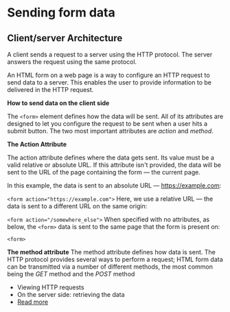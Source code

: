 # Sending form data

## Client/server Architecture

A client sends a request to a server  using the HTTP protocol. The server answers the request using the same protocol.

An HTML form on a web page is a way to configure an HTTP request to send data to a server. This enables the user to provide information to be delivered in the HTTP request.

**How to send data on the client side**

The `<form>` element defines how the data will be sent. All of its attributes are designed to let you configure the request to be sent when a user hits a submit button. The two most important attributes are *action* and *method*.

**The Action Attribute**

The action attribute defines where the data gets sent. Its value must be a valid relative or absolute URL. If this attribute isn't provided, the data will be sent to the URL of the page containing the form — the current page.

In this example, the data is sent to an absolute URL — https://example.com:

`<form action="https://example.com">`
Here, we use a relative URL — the data is sent to a different URL on the same origin:

`<form action="/somewhere_else">`
When specified with no attributes, as below, the `<form>` data is sent to the same page that the form is present on:

`<form>`

**The method attribute**
The method attribute defines how data is sent. The HTTP protocol provides several ways to perform a request; HTML form data can be transmitted via a number of different methods, the most common being the *GET* method and the *POST* method

- Viewing HTTP requests
- On the server side:  retrieving the data
- [Read more](https://developer.mozilla.org/en-US/docs/Learn/Forms/Sending_and_retrieving_form_data)
